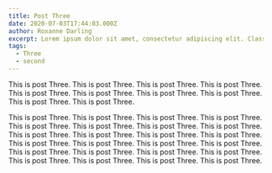 ```yaml
---
title: Post Three
date: 2020-07-03T17:44:03.000Z
author: Roxanne Darling
excerpt: Lorem ipsum dolor sit amet, consectetur adipiscing elit. Class aptent taciti sociosqu ad litora torquent per conubia nostra, per inceptos himenaeos.
tags:
  - Three
  - second
---
```


This is post Three. This is post Three. This is post Three. This is post Three. This is post Three. This is post Three. This is post Three. This is post Three. This is post Three. This is post Three.

This is post Three. This is post Three. This is post Three. This is post Three. This is post Three. This is post Three. This is post Three. This is post Three. This is post Three. This is post Three. This is post Three. This is post Three. This is post Three. This is post Three. This is post Three. This is post Three. This is post Three. This is post Three. This is post Three. This is post Three. This is post Three. This is post Three. This is post Three. This is post Three.
